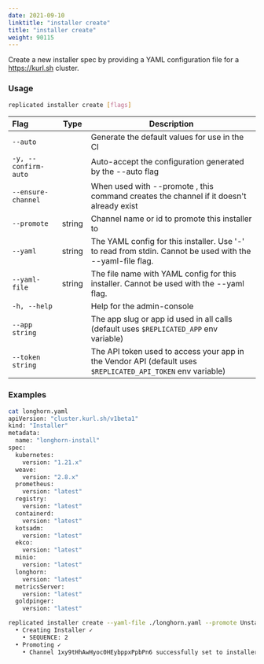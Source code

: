 ```yaml
---
date: 2021-09-10
linktitle: "installer create"
title: "installer create"
weight: 90115
---
```


Create a new installer spec by providing a YAML configuration file for a https://kurl.sh cluster.

### Usage
```bash
replicated installer create [flags]
```

| Flag                 | Type | Description |
|:----------------------|------|-------------|
|  `--auto`            | |    Generate the default values for use in the CI |
| `-y, --confirm-auto` | |       Auto-accept the configuration generated by the --auto flag |
|  `--ensure-channel`   | |  When used with --promote , this command creates the channel if it doesn't already exist |
|  `--promote` | string | Channel name or id to promote this installer to |
|  `--yaml` | string |        The YAML config for this installer. Use '-' to read from stdin. Cannot be used with the --yaml-file flag. |
|  `--yaml-file` | string |  The file name with YAML config for this installer. Cannot be used with the --yaml flag. |
| `-h, --help`   |  |          Help for the admin-console |
| `--app string` | |   The app slug or app id used in all calls (default uses `$REPLICATED_APP` env variable) |
| `--token string` | |  The API token used to access your app in the Vendor API (default uses `$REPLICATED_API_TOKEN` env variable) |

### Examples


```bash
cat longhorn.yaml
apiVersion: "cluster.kurl.sh/v1beta1"
kind: "Installer"
metadata:
  name: "longhorn-install"
spec:
  kubernetes:
    version: "1.21.x"
  weave:
    version: "2.8.x"
  prometheus:
    version: "latest"
  registry:
    version: "latest"
  containerd:
    version: "latest"
  kotsadm:
    version: "latest"
  ekco:
    version: "latest"
  minio:
    version: "latest"
  longhorn:
    version: "latest"
  metricsServer:
    version: "latest"
  goldpinger:
    version: "latest"

replicated installer create --yaml-file ./longhorn.yaml --promote Unstable
  • Creating Installer ✓
    • SEQUENCE: 2
  • Promoting ✓
    • Channel 1xy9tHhAwHyoc0HEybppxPpbPn6 successfully set to installer 2

```


